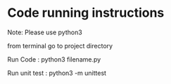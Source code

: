 # Code running instructions

Note: Please use python3

from terminal go to project directory

Run Code : python3 filename.py

Run unit test : python3 -m unittest

